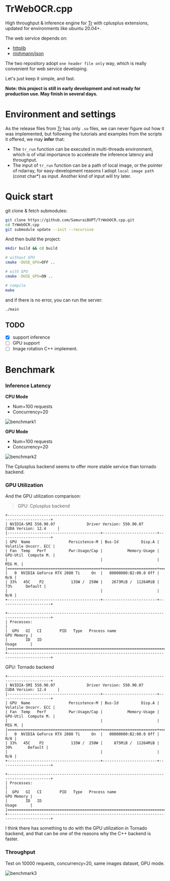 # TrWebOCR.cpp

High throughput & inference engine for [Tr](https://github.com/myhub/tr) with cplusplus extensions, updated for environments like ubuntu 20.04+.

The web service depends on:

+ [httplib](https://github.com/yhirose/cpp-httplib)
+ [nlohmann/json](https://github.com/nlohmann/json)

The two repository adopt `one header file only` way, which is really convenient for web service developing.

Let's just keep it simple, and fast.



**Note: this project is still in early development and not ready for production use. May finish in several days.**



# Environment and settings

As the release files from [Tr](https://github.com/myhub/tr) has only `.so` files, we can never figure out how it was implemented, but following the tutorials and examples from the scripts it offered, we may **infer** that:

+ The `tr_run` function can be executed in multi-threads environment, which is of vital importance to accelerate the inference latency and throughput.
+ The input of `tr_run` function can be a path of local image, or the pointer of ndarray, for easy-development reasons I adopt `local image path` (const char*) as input. Another kind of input will try later.

# Quick start

git clone & fetch submodules:

```bash
git clone https://github.com/SamuraiBUPT/TrWebOCR.cpp.git
cd TrWebOCR.cpp
git submodule update --init --recursive
```

And then build the project:

```bash
mkdir build && cd build

# without GPU
cmake -DUSE_GPU=OFF ..

# with GPU
cmake -DUSE_GPU=ON ..

# compile
make
```

and if there is no error, you can run the server:

```bash
./main
```

## TODO
+ [x] support inference
+ [ ] GPU support
+ [ ] Image rotation C++ implement.

# Benchmark

### Inference Latency
__CPU Mode__

+ Num=100 requests
+ Concurrency=20

![benchmark1](docs/time_comparison.png)

__GPU Mode__

+ Num=100 requests
+ Concurrency=20

![benchmark2](docs/time_comparison-gpu.png)

The Cplusplus backend seems to offer more stable service than tornado backend.

### GPU Utilization

And the GPU utilization comparison:

> GPU: Cplusplus backend
```
+-----------------------------------------------------------------------------------------+
| NVIDIA-SMI 550.90.07              Driver Version: 550.90.07      CUDA Version: 12.4     |
|-----------------------------------------+------------------------+----------------------+
| GPU  Name                 Persistence-M | Bus-Id          Disp.A | Volatile Uncorr. ECC |
| Fan  Temp   Perf          Pwr:Usage/Cap |           Memory-Usage | GPU-Util  Compute M. |
|                                         |                        |               MIG M. |
|=========================================+========================+======================|
|   0  NVIDIA GeForce RTX 2080 Ti     On  |   00000000:B2:00.0 Off |                  N/A |
| 33%   45C    P2            135W /  250W |    2673MiB /  11264MiB |     73%      Default |
|                                         |                        |                  N/A |
+-----------------------------------------+------------------------+----------------------+

+-----------------------------------------------------------------------------------------+
| Processes:                                                                              |
|  GPU   GI   CI        PID   Type   Process name                              GPU Memory |
|        ID   ID                                                               Usage      |
|=========================================================================================|
+-----------------------------------------------------------------------------------------+
```

GPU: Tornado backend

```
+-----------------------------------------------------------------------------------------+
| NVIDIA-SMI 550.90.07              Driver Version: 550.90.07      CUDA Version: 12.4     |
|-----------------------------------------+------------------------+----------------------+
| GPU  Name                 Persistence-M | Bus-Id          Disp.A | Volatile Uncorr. ECC |
| Fan  Temp   Perf          Pwr:Usage/Cap |           Memory-Usage | GPU-Util  Compute M. |
|                                         |                        |               MIG M. |
|=========================================+========================+======================|
|   0  NVIDIA GeForce RTX 2080 Ti     On  |   00000000:B2:00.0 Off |                  N/A |
| 33%   45C    P2            135W /  250W |     875MiB /  11264MiB |    39%       Default |
|                                         |                        |                  N/A |
+-----------------------------------------+------------------------+----------------------+

+-----------------------------------------------------------------------------------------+
| Processes:                                                                              |
|  GPU   GI   CI        PID   Type   Process name                              GPU Memory |
|        ID   ID                                                               Usage      |
|=========================================================================================|
+-----------------------------------------------------------------------------------------+
```

I think there has something to do with the GPU utilization in Tornado backend, and that can be one of the reasons why the C++ backend is faster.

### Throughput

Test on 10000 requests, concurrency=20, same images dataset, GPU mode.

![benchmark3](docs/Throughput.png)